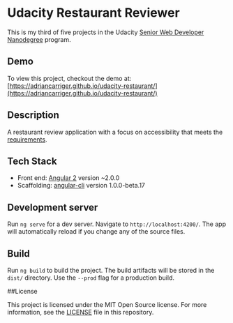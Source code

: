 # Udacity Restaurant Reviewer

This is my third of five projects in the Udacity [Senior Web Developer Nanodegree](https://www.udacity.com/course/senior-web-developer-nanodegree--nd802) program.

## Demo

To view this project, checkout the demo at: [https://adriancarriger.github.io/udacity-restaurant/](https://adriancarriger.github.io/udacity-restaurant/)

## Description

A restaurant review application with a focus on accessibility that meets the [requirements](REQUIREMENTS.md).

## Tech Stack

* Front end: [Angular 2](https://github.com/angular/angular) version ~2.0.0
* Scaffolding: [angular-cli](https://github.com/angular/angular-cli) version 1.0.0-beta.17

## Development server

Run `ng serve` for a dev server. Navigate to `http://localhost:4200/`. The app will automatically reload if you change any of the source files.

## Build

Run `ng build` to build the project. The build artifacts will be stored in the `dist/` directory. Use the `--prod` flag for a production build.

##License

This project is licensed under the MIT Open Source license. For more information, see the [LICENSE](LICENSE) file in this repository.